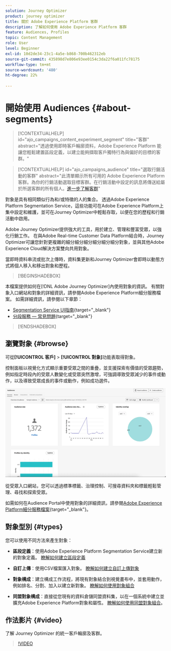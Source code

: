 ```yaml
---
solution: Journey Optimizer
product: journey optimizer
title: 關於 Adobe Experience Platform 客群
description: 了解如何使用 Adobe Experience Platform 客群
feature: Audiences, Profiles
topic: Content Management
role: User
level: Beginner
exl-id: 10d2de34-23c1-4a5e-b868-700b462312eb
source-git-commit: 435898d7e806e93ee0154c3da22f6a011fc78175
workflow-type: tm+mt
source-wordcount: '480'
ht-degree: 22%

---
```



# 開始使用 Audiences {#about-segments}

>[!CONTEXTUALHELP]
>id="ajo_campaigns_content_experiment_segment"
>title="客群"
>abstract="透過使用即時客戶輪廓資料，Adobe Experience Platform 能讓您輕鬆建置區段定義，以建立能夠擷取客戶獨特行為與偏好的目標的客群。"

>[!CONTEXTUALHELP]
>id="ajo_campaigns_audience"
>title="選取行銷活動的客群"
>abstract="此清單顯示所有可用的 Adobe Experience Platform 客群。為你的行銷活動選取目標客群。在行銷活動中設定的訊息將傳送給屬於所選客群的所有個人。[進一步了解客群](../audience/about-audiences.md)"

對象是具有相同類似行為和/或特徵的人的集合。 透過Adobe Experience Platform Segmentation Service，這些功能可在Adobe Experience Platform上集中設定和維護，並可在Journey Optimizer中輕鬆存取，以便在您的歷程和行銷活動中啟用。

Adobe Journey Optimizer提供強大的工具，用於建立、管理和豐富受眾，以強化行銷工作。 在與Adobe Real-time Customer Data Platform結合時，Journey Optimizer可讓您針對更複雜的細分細分細分細分細分細分對象，並與其他Adobe Experience Cloud解決方案雙向共用對象。

當即時資料串流或批次上傳時，資料集更新和Journey Optimizer會即時以動態方式將個人移入和移出對象和歷程。

>[!BEGINSHADEBOX]

本檔案提供如何在[!DNL Adobe Journey Optimizer]內使用對象的資訊。 有關對象入口網站和對象的詳細資訊，請參閱Adobe Experience Platform細分服務檔案。 如需詳細資訊，請參閱以下章節：
* [Segmentation Service UI指南](https://experienceleague.adobe.com/en/docs/experience-platform/segmentation/ui/overview){target="_blank"}
* [分段服務 — 常見問題](https://experienceleague.adobe.com/zh-hant/docs/experience-platform/segmentation/faq){target="_blank"}

>[!ENDSHADEBOX]

## 瀏覽對象 {#browse}

可從&#x200B;**[!UICONTROL 客戶]** > **[!UICONTROL 對象]**&#x200B;功能表取得對象。

控制面板以視覺化方式顯示重要受眾之間的重疊，並支援探索有價值的受眾趨勢，例如指定時段內的受眾人數變化或受眾突然激增，可強調導致受眾減少的事件或動作，以及導致受眾成長的事件或動作，例如成功選件。

![](assets/audiences-overview.png)

從受眾入口網站，您可以透過標準標籤、治理控制、可搜尋資料夾和標籤輕鬆管理、尋找和探索受眾。

如需如何在Audience Portal中使用對象的詳細資訊，請參閱[Adobe Experience Platform細分服務檔案](https://experienceleague.adobe.com/docs/experience-platform/segmentation/home.html?lang=zh-Hant){target="_blank"}。

## 對象型別 {#types}

您可以使用不同方法來產生對象：

* **區段定義**：使用Adobe Experience Platform Segmentation Service建立新的對象定義。 [瞭解如何建立區段定義](creating-a-segment-definition.md)

* **自訂上傳**：使用CSV檔案匯入對象。 [瞭解如何建立自訂上傳對象](custom-upload.md)

* **對象構成**：建立構成工作流程，將現有對象結合到視覺畫布中，並套用動作，例如排名、分割、加入以建立新對象。 [瞭解如何使用對象組合](get-started-audience-orchestration.md)

* **同盟對象構成**：直接從您現有的資料倉儲同盟資料集，以在一個系統中建立並擴充Adobe Experience Platform對象和屬性。 [瞭解如何使用同盟對象組合](federated-audience-composition.md)。

## 作法影片 {#video}

了解 Journey Optimizer 的統一客戶輪廓及客群。

>[!VIDEO](https://video.tv.adobe.com/v/3432671?quality=12)
